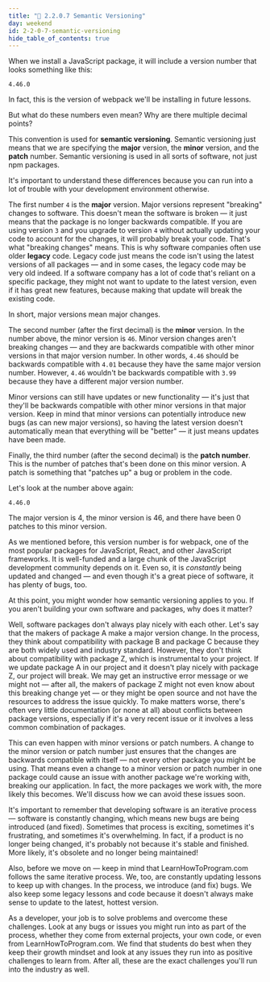 ```yaml
---
title: "📓 2.2.0.7 Semantic Versioning"
day: weekend
id: 2-2-0-7-semantic-versioning
hide_table_of_contents: true
---
```


When we install a JavaScript package, it will include a version number that looks something like this:

```
4.46.0
```

In fact, this is the version of webpack we'll be installing in future lessons.

But what do these numbers even mean? Why are there multiple decimal points?

This convention is used for **semantic versioning**. Semantic versioning just means that we are specifying the **major** version, the **minor** version, and the **patch** number. Semantic versioning is used in all sorts of software, not just npm packages.

It's important to understand these differences because you can run into a lot of trouble with your development environment otherwise.

The first number `4` is the **major** version. Major versions represent "breaking" changes to software. This doesn't mean the software is broken — it just means that the package is no longer backwards compatible. If you are using version `3` and you upgrade to version `4` without actually updating your code to account for the changes, it will probably break your code. That's what "breaking changes" means. This is why software companies often use older **legacy** code. Legacy code just means the code isn't using the latest versions of all packages — and in some cases, the legacy code may be very old indeed. If a software company has a lot of code that's reliant on a specific package, they might not want to update to the latest version, even if it has great new features, because making that update will break the existing code.

In short, major versions mean major changes.

The second number (after the first decimal) is the **minor** version. In the number above, the minor version is `46`. Minor version changes aren't breaking changes — and they are backwards compatible with other minor versions in that major version number. In other words, `4.46` should be backwards compatible with `4.01` because they have the same major version number. However, `4.46` wouldn't be backwards compatible with `3.99` because they have a different major version number. 

Minor versions can still have updates or new functionality — it's just that they'll be backwards compatible with other minor versions in that major version. Keep in mind that minor versions can potentially introduce new bugs (as can new major versions), so having the latest version doesn't automatically mean that everything will be "better" — it just means updates have been made.

Finally, the third number (after the second decimal) is the **patch number**. This is the number of patches that's been done on this minor version. A patch is something that "patches up" a bug or problem in the code.

Let's look at the number above again:

```
4.46.0
```

The major version is 4, the minor version is 46, and there have been 0 patches to this minor version.

As we mentioned before, this version number is for webpack, one of the most popular packages for JavaScript, React, and other JavaScript frameworks. It is well-funded and a large chunk of the JavaScript development community depends on it. Even so, it is _constantly_ being updated and changed — and even though it's a great piece of software, it has plenty of bugs, too.

At this point, you might wonder how semantic versioning applies to you. If you aren't building your own software and packages, why does it matter?

Well, software packages don't always play nicely with each other. Let's say that the makers of package A make a major version change. In the process, they think about compatibility with package B and package C because they are both widely used and industry standard. However, they don't think about compatibility with package Z, which is instrumental to your project. If we update package A in our project and it doesn't play nicely with package Z, our project will break. We may get an instructive error message or we might not — after all, the makers of package Z might not even know about this breaking change yet — or they might be open source and not have the resources to address the issue quickly. To make matters worse, there's often very little documentation (or none at all) about conflicts between package versions, especially if it's a very recent issue or it involves a less common combination of packages.

This can even happen with minor versions or patch numbers. A change to the minor version or patch number just ensures that the changes are backwards compatible with itself — not every other package you might be using. That means even a change to a minor version or patch number in one package could cause an issue with another package we're working with, breaking our application. In fact, the more packages we work with, the more likely this becomes. We'll discuss how we can avoid these issues soon.

It's important to remember that developing software is an iterative process — software is constantly changing, which means new bugs are being introduced (and fixed). Sometimes that process is exciting, sometimes it's frustrating, and sometimes it's overwhelming. In fact, if a product is no longer being changed, it's probably not because it's stable and finished. More likely, it's obsolete and no longer being maintained!

Also, before we move on — keep in mind that LearnHowToProgram.com follows the same iterative process. We, too, are constantly updating lessons to keep up with changes. In the process, we introduce (and fix) bugs. We also keep some legacy lessons and code because it doesn't always make sense to update to the latest, hottest version. 

As a developer, your job is to solve problems and overcome these challenges. Look at any bugs or issues you might run into as part of the process, whether they come from external projects, your own code, or even from LearnHowToProgram.com. We find that students do best when they keep their growth mindset and look at any issues they run into as positive challenges to learn from. After all, these are the exact challenges you'll run into the industry as well.
